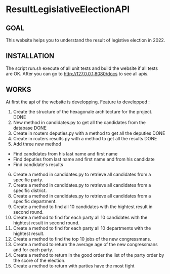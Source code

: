# ResultLegislativeElectionAPI

## GOAL
This website helps you to understand the result of legistive election in 2022.

## INSTALLATION
The script run.sh execute of all unit tests and build the website if all tests are OK. 
After you can go to http://127.0.0.1:8080/docs to see all apis.

## WORKS 
At first the api of the website is developping.
Feature to developped : 
1. Create the structure of the hexagonale architecture for the project. DONE
2. New method in candidates.py to get all the candidates from the database DONE
3. Create in routers deputies.py with a method to get all the deputies DONE
4. Create in routers results.py with a method to get all the results DONE
5. Add three new method
- Find candidates from his last name and first name
- Find deputies from last name and first name and from his candidate
- Find candidate's results 
6. Create a method in candidates.py to retrieve all candidates from a specific party.
7. Create a method in candidates.py to retrieve all candidates from a specific district.
8. Create a method in candidates.py to retrieve all candidates from a specific department.
9. Create a method to find all 10 candidates with the hightest result in second round.
10. Create a method to find for each party all 10 candidates with the hightest result in second round.
11. Create a method to find for each party all 10 departments with the hightest result.
12. Create a method to find the top 10 jobs of the new congressmans.
13. Create a method to return the average age of the new congressmans and for each party.
14. Create a method to return in the good order the list of the party order by the score of the election. 
15. Create a method to return with parties have the most fight
